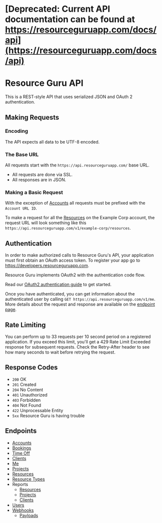 # [Deprecated: Current API documentation can be found at https://resourceguruapp.com/docs/api](https://resourceguruapp.com/docs/api)

# Resource Guru API

This is a REST-style API that uses serialized JSON and OAuth 2 authentication.

## Making Requests

### Encoding

The API expects all data to be UTF-8 encoded.

### The Base URL

All requests start with the `https://api.resourceguruapp.com/` base URL.

* All requests are done via SSL.
* All responses are in JSON.

### Making a Basic Request

With the exception of [Accounts](./endpoints/accounts.md) all requests must be prefixed with the `Account URL ID`.

To make a request for all the [Resources](./endpoints/resources.md) on the Example Corp account, the request URL will look
something like this `https://api.resourceguruapp.com/v1/example-corp/resources`.

## Authentication

In order to make authorized calls to Resource Guru's API, your application must first obtain an OAuth access token.
To register your app go to https://developers.resourceguruapp.com.

Resource Guru implements OAuth2 with the authentication code flow.

Read our [OAuth2 authentication guide](./sections/authentication.md) to get started.

Once you have authenticated, you can get information about the authenticated user by calling `GET https://api.resourceguruapp.com/v1/me`. More details about the request and response are available on the [endpoint page](./endpoints/me.md).

## Rate Limiting

You can perform up to 33 requests per 10 second period on a registered application. If you exceed this limit, you'll get a 429 Rate Limit Exceeded response for subsequent requests. Check the Retry-After header to see how many seconds to wait before retrying the request.

## Response Codes

* `200` OK
* `201` Created
* `204` No Content
* `401` Unauthorized
* `403` Forbidden
* `404` Not Found
* `422` Unprocessable Entity
* `5xx` Resource Guru is having trouble

## Endpoints

* [Accounts](./endpoints/accounts.md)
* [Bookings](./endpoints/bookings.md)
* [Time Off](./endpoints/time_off.md)
* [Clients](./endpoints/clients.md)
* [Me](./endpoints/me.md)
* [Projects](./endpoints/projects.md)
* [Resources](./endpoints/resources.md)
* [Resource Types](./endpoints/resource_types.md)
* Reports
  * [Resources](./endpoints/reports/resources.md)
  * [Projects](./endpoints/reports/projects.md)
  * [Clients](./endpoints/reports/clients.md)
* [Users](./endpoints/users.md)
* [Webhooks](./endpoints/webhooks.md)
  * [Payloads](./endpoints/webhooks/payloads.md)
